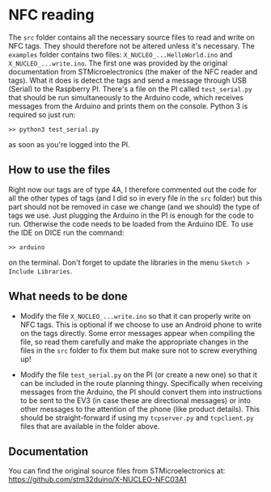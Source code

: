 # NFC reading

The `src` folder contains all the necessary source files to read and write on NFC tags. They should therefore not be altered unless it's necessary. The `examples` folder contains two files: `X_NUCLEO_...HelloWorld.ino` and `X_NUCLEO_...write.ino`. The first one was provided by the original documentation from STMicroelectronics (the maker of the NFC reader and tags). What it does is detect the tags and send a message through USB (Serial) to the Raspberry PI. There's a file on the PI called `test_serial.py` that should be run simultaneously to the Arduino code, which receives messages from the Arduino and prints them on the console. Python 3 is required so just run: 
```
>> python3 test_serial.py
```
as soon as you're logged into the PI. 

## How to use the files

Right now our tags are of type 4A, I therefore commented out the code for all the other types of tags (and I did so in every file in the `src` folder) but this part should not be removed in case we change (and we should) the type of tags we use. Just plugging the Arduino in the PI is enough for the code to run. Otherwise the code needs to be loaded from the Arduino IDE. To use the IDE on DICE run the command: 
```
>> arduino
```
on the terminal. Don't forget to update the libraries in the menu `Sketch > Include Libraries`. 

## What needs to be done

* Modify the file `X_NUCLEO_...write.ino` so that it can properly write on NFC tags. This is optional if we choose to use an Android phone to write on the tags directly. Some error messages appear when compiling the file, so read them carefully and make the appropriate changes in the files in the `src` folder to fix them but make sure not to screw everything up! 

* Modify the file `test_serial.py` on the PI (or create a new one) so that it can be included in the route planning thingy. Specifically when receiving messages from the Arduino, the PI should convert them into instructions to be sent to the EV3 (in case these are directional messages) or into other messages to the attention of the phone (like product details). This should be straight-forward if using my `tcpserver.py` and `tcpclient.py` files that are available in the folder above. 

## Documentation

You can find the original source files from STMicroelectronics at: https://github.com/stm32duino/X-NUCLEO-NFC03A1

